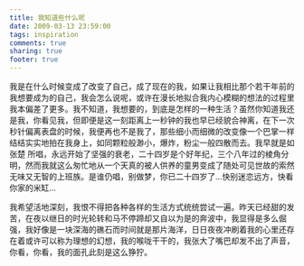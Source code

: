 ```yaml
---
title: 我知道些什么呢
date: 2009-03-13 23:59:00
tags: inspiration
comments: true
sharing: true
footer: true
---
```

我是在什么时候变成了改变了自己，成了现在的我，如果让我相比那个若干年前的我想要成为的自己，我会怎么说呢，或许在漫长地拟合我内心模糊的想法的过程里我本偏差了更多。我不知道，我想要的，到底是怎样的一种生活？虽然你知道我还是我，你看见我，但即便是这一刻距离上一秒钟的我也早已经貌合神离，在下一次秒针偏离表盘的时候，我便再也不是我了，那些细小而细微的改变像一个巴掌一样结结实实地拍在我身上，如同颗粒般渺小，爆炸，粉尘一般四散而去。我早就是如 张楚 所唱，永远开始了坚强的衰老，二十四岁是个好年纪，三个八年过的棱角分明，然而我就这么匆忙地从一个天真的被人供养的童男变成了随处可见世故的索然无味又无智的上班族。是谁仍唱，别做梦，你已二十四岁了…快别迷恋远方，快看你家的米缸…

我希望活地深刻，我恨不得把各种各样的生活方式统统尝试一遍。昨天已经甜的发苦，在夜以继日的时光轮转和马不停蹄却又自以为是的奔波中，我显得是多么倔强，我好像是一块深海的礁石而时间就是那片海洋，日日夜夜冲刷着我的心里还存在着或许可以称为理想的幻想，我的喉咙干干的，我张大了嘴巴却发不出了声音，你看，你看，我的面孔此刻是这么狰狞。